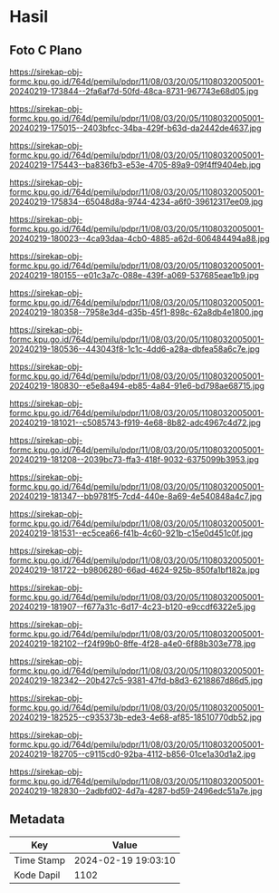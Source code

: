 # Hasil

## Foto C Plano

https://sirekap-obj-formc.kpu.go.id/764d/pemilu/pdpr/11/08/03/20/05/1108032005001-20240219-173844--2fa6af7d-50fd-48ca-8731-967743e68d05.jpg

https://sirekap-obj-formc.kpu.go.id/764d/pemilu/pdpr/11/08/03/20/05/1108032005001-20240219-175015--2403bfcc-34ba-429f-b63d-da2442de4637.jpg

https://sirekap-obj-formc.kpu.go.id/764d/pemilu/pdpr/11/08/03/20/05/1108032005001-20240219-175443--ba836fb3-e53e-4705-89a9-09f4ff9404eb.jpg

https://sirekap-obj-formc.kpu.go.id/764d/pemilu/pdpr/11/08/03/20/05/1108032005001-20240219-175834--65048d8a-9744-4234-a6f0-39612317ee09.jpg

https://sirekap-obj-formc.kpu.go.id/764d/pemilu/pdpr/11/08/03/20/05/1108032005001-20240219-180023--4ca93daa-4cb0-4885-a62d-606484494a88.jpg

https://sirekap-obj-formc.kpu.go.id/764d/pemilu/pdpr/11/08/03/20/05/1108032005001-20240219-180155--e01c3a7c-088e-439f-a069-537685eae1b9.jpg

https://sirekap-obj-formc.kpu.go.id/764d/pemilu/pdpr/11/08/03/20/05/1108032005001-20240219-180358--7958e3d4-d35b-45f1-898c-62a8db4e1800.jpg

https://sirekap-obj-formc.kpu.go.id/764d/pemilu/pdpr/11/08/03/20/05/1108032005001-20240219-180536--443043f8-1c1c-4dd6-a28a-dbfea58a6c7e.jpg

https://sirekap-obj-formc.kpu.go.id/764d/pemilu/pdpr/11/08/03/20/05/1108032005001-20240219-180830--e5e8a494-eb85-4a84-91e6-bd798ae68715.jpg

https://sirekap-obj-formc.kpu.go.id/764d/pemilu/pdpr/11/08/03/20/05/1108032005001-20240219-181021--c5085743-f919-4e68-8b82-adc4967c4d72.jpg

https://sirekap-obj-formc.kpu.go.id/764d/pemilu/pdpr/11/08/03/20/05/1108032005001-20240219-181208--2039bc73-ffa3-418f-9032-6375099b3953.jpg

https://sirekap-obj-formc.kpu.go.id/764d/pemilu/pdpr/11/08/03/20/05/1108032005001-20240219-181347--bb9781f5-7cd4-440e-8a69-4e540848a4c7.jpg

https://sirekap-obj-formc.kpu.go.id/764d/pemilu/pdpr/11/08/03/20/05/1108032005001-20240219-181531--ec5cea66-f41b-4c60-921b-c15e0d451c0f.jpg

https://sirekap-obj-formc.kpu.go.id/764d/pemilu/pdpr/11/08/03/20/05/1108032005001-20240219-181722--b9806280-66ad-4624-925b-850fa1bf182a.jpg

https://sirekap-obj-formc.kpu.go.id/764d/pemilu/pdpr/11/08/03/20/05/1108032005001-20240219-181907--f677a31c-6d17-4c23-b120-e9ccdf6322e5.jpg

https://sirekap-obj-formc.kpu.go.id/764d/pemilu/pdpr/11/08/03/20/05/1108032005001-20240219-182102--f24f99b0-8ffe-4f28-a4e0-6f88b303e778.jpg

https://sirekap-obj-formc.kpu.go.id/764d/pemilu/pdpr/11/08/03/20/05/1108032005001-20240219-182342--20b427c5-9381-47fd-b8d3-6218867d86d5.jpg

https://sirekap-obj-formc.kpu.go.id/764d/pemilu/pdpr/11/08/03/20/05/1108032005001-20240219-182525--c935373b-ede3-4e68-af85-18510770db52.jpg

https://sirekap-obj-formc.kpu.go.id/764d/pemilu/pdpr/11/08/03/20/05/1108032005001-20240219-182705--c9115cd0-92ba-4112-b856-01ce1a30d1a2.jpg

https://sirekap-obj-formc.kpu.go.id/764d/pemilu/pdpr/11/08/03/20/05/1108032005001-20240219-182830--2adbfd02-4d7a-4287-bd59-2496edc51a7e.jpg


## Metadata

| Key        | Value               |
| ---------- | ------------------- |
| Time Stamp | 2024-02-19 19:03:10 |
| Kode Dapil | 1102                |




